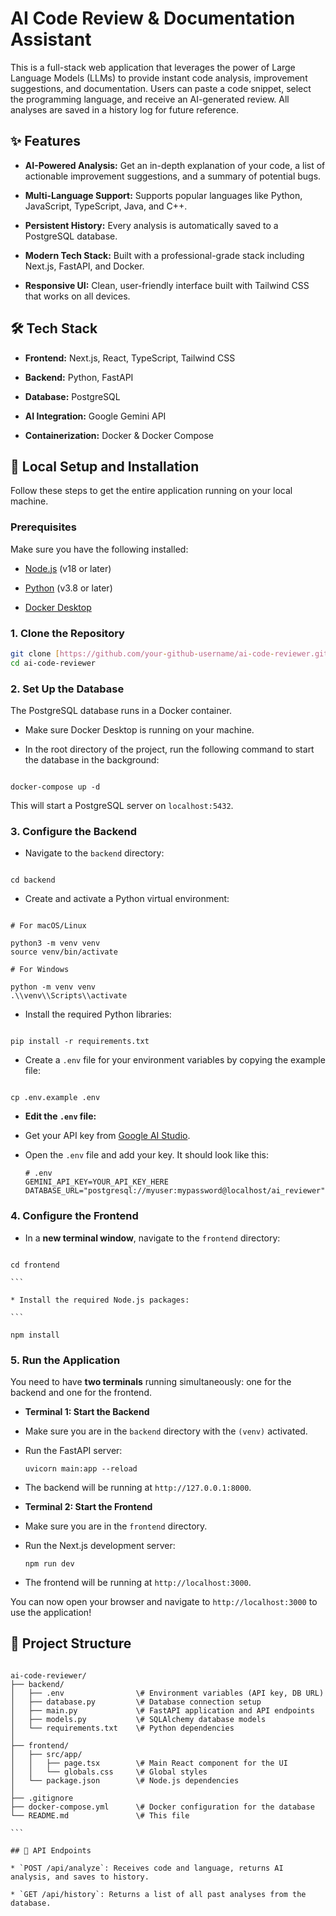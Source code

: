# AI Code Review & Documentation Assistant

This is a full-stack web application that leverages the power of Large Language Models (LLMs) to provide instant code analysis, improvement suggestions, and documentation. Users can paste a code snippet, select the programming language, and receive an AI-generated review. All analyses are saved in a history log for future reference.

## ✨ Features

* **AI-Powered Analysis:** Get an in-depth explanation of your code, a list of actionable improvement suggestions, and a summary of potential bugs.

* **Multi-Language Support:** Supports popular languages like Python, JavaScript, TypeScript, Java, and C++.

* **Persistent History:** Every analysis is automatically saved to a PostgreSQL database.

* **Modern Tech Stack:** Built with a professional-grade stack including Next.js, FastAPI, and Docker.

* **Responsive UI:** Clean, user-friendly interface built with Tailwind CSS that works on all devices.

## 🛠️ Tech Stack

* **Frontend:** Next.js, React, TypeScript, Tailwind CSS

* **Backend:** Python, FastAPI

* **Database:** PostgreSQL

* **AI Integration:** Google Gemini API

* **Containerization:** Docker & Docker Compose

## 🚀 Local Setup and Installation

Follow these steps to get the entire application running on your local machine.

### Prerequisites

Make sure you have the following installed:

* [Node.js](https://nodejs.org/) (v18 or later)

* [Python](https://www.python.org/downloads/) (v3.8 or later)

* [Docker Desktop](https://www.docker.com/products/docker-desktop/)

### 1. Clone the Repository

 ```bash
git clone [https://github.com/your-github-username/ai-code-reviewer.git](https://www.google.com/search?q=https://github.com/your-github-username/ai-code-reviewer.git)
cd ai-code-reviewer
```


### 2. Set Up the Database

The PostgreSQL database runs in a Docker container.

* Make sure Docker Desktop is running on your machine.

* In the root directory of the project, run the following command to start the database in the background:

```

docker-compose up -d

```

This will start a PostgreSQL server on `localhost:5432`.

### 3. Configure the Backend

* Navigate to the `backend` directory:

```

cd backend

```

* Create and activate a Python virtual environment:

```

# For macOS/Linux

python3 -m venv venv
source venv/bin/activate

# For Windows

python -m venv venv
.\\venv\\Scripts\\activate

```

* Install the required Python libraries:

```

pip install -r requirements.txt

```

* Create a `.env` file for your environment variables by copying the example file:

```

cp .env.example .env

````

* **Edit the `.env` file:**

* Get your API key from [Google AI Studio](https://aistudio.google.com/app/apikey).

* Open the `.env` file and add your key. It should look like this:

  ```
  # .env
  GEMINI_API_KEY=YOUR_API_KEY_HERE
  DATABASE_URL="postgresql://myuser:mypassword@localhost/ai_reviewer"
  
  ```

### 4. Configure the Frontend

* In a **new terminal window**, navigate to the `frontend` directory:

````

cd frontend

```

* Install the required Node.js packages:

```

npm install

````

### 5. Run the Application

You need to have **two terminals** running simultaneously: one for the backend and one for the frontend.

* **Terminal 1: Start the Backend**

* Make sure you are in the `backend` directory with the `(venv)` activated.

* Run the FastAPI server:

  ```
  uvicorn main:app --reload
  
  ```

* The backend will be running at `http://127.0.0.1:8000`.

* **Terminal 2: Start the Frontend**

* Make sure you are in the `frontend` directory.

* Run the Next.js development server:

  ```
  npm run dev
  
  ```

* The frontend will be running at `http://localhost:3000`.

You can now open your browser and navigate to `http://localhost:3000` to use the application!

## 📂 Project Structure

````

ai-code-reviewer/
├── backend/
│   ├── .env                \# Environment variables (API key, DB URL)
│   ├── database.py         \# Database connection setup
│   ├── main.py             \# FastAPI application and API endpoints
│   ├── models.py           \# SQLAlchemy database models
│   └── requirements.txt    \# Python dependencies
│
├── frontend/
│   ├── src/app/
│   │   ├── page.tsx        \# Main React component for the UI
│   │   └── globals.css     \# Global styles
│   └── package.json        \# Node.js dependencies
│
├── .gitignore
├── docker-compose.yml      \# Docker configuration for the database
└── README.md               \# This file

```

## 📄 API Endpoints

* `POST /api/analyze`: Receives code and language, returns AI analysis, and saves to history.

* `GET /api/history`: Returns a list of all past analyses from the database.
